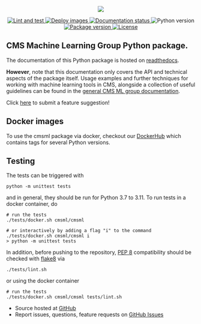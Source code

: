 <!-- marker-before-logo -->

<p align="center">
  <a href="https://github.com/cms-ml/cmsml">
    <img src="https://raw.githubusercontent.com/cms-ml/cmsml/master/logo.png" />
  </a>
</p>

<!-- marker-after-logo -->

<!-- marker-before-badges -->

<p align="center">
  <a href="https://github.com/cms-ml/cmsml/actions?query=workflow%3A%22Lint+and+test%22">
    <img alt="Lint and test" src="https://github.com/cms-ml/cmsml/workflows/Lint%20and%20test/badge.svg" />
  </a>
  <a href="https://github.com/cms-ml/cmsml/actions?query=workflow%3A%22Deploy+images%22">
    <img alt="Deploy images" src="https://github.com/cms-ml/cmsml/workflows/Deploy%20images/badge.svg" />
  </a>
  <a href="http://cmsml.readthedocs.io">
    <img alt="Documentation status" src="https://readthedocs.org/projects/cmsml/badge/?version=latest" />
  </a>
  <img alt="Python version" src="https://img.shields.io/badge/Python-%E2%89%A53.7-blue" />
  <a href="https://pypi.python.org/pypi/cmsml">
    <img alt="Package version" src="https://img.shields.io/pypi/v/cmsml.svg?style=flat" />
  </a>
  <a href="https://github.com/cms-ml/cmsml/blob/master/LICENSE">
    <img alt="License" src="https://img.shields.io/github/license/cms-ml/cmsml.svg" />
  </a>
</p>

<!-- marker-after-badges -->

<!-- marker-before-header -->

## CMS Machine Learning Group Python package.

The documentation of this Python package is hosted on [readthedocs](http://cmsml.readthedocs.io).

**However**, note that this documentation only covers the API and technical aspects of the package itself.
Usage examples and further techniques for working with machine learning tools in CMS, alongside a collection of useful guidelines can be found in the [general CMS ML group documentation](https://cms-ml.github.io/documentation).

Click [here](https://github.com/cms-ml/cmsml/issues/new?labels=suggestion&template=feature-suggestion.md&) to submit a feature suggestion!


<!-- marker-after-header -->

<!-- marker-before-body -->

<!-- marker-before-docker -->

## Docker images

To use the cmsml package via docker, checkout our [DockerHub](https://hub.docker.com/repository/docker/cmsml/cmsml) which contains tags for several Python versions.

<!-- marker-after-docker -->

<!-- marker-before-testing -->

## Testing

The tests can be triggered with

```shell
python -m unittest tests
```

and in general, they should be run for Python 3.7 to 3.11.
To run tests in a docker container, do

```shell
# run the tests
./tests/docker.sh cmsml/cmsml

# or interactively by adding a flag "i" to the command
./tests/docker.sh cmsml/cmsml i
> python -m unittest tests
```

In addition, before pushing to the repository, [PEP 8](https://www.python.org/dev/peps/pep-0008) compatibility should be checked with [flake8](https://pypi.org/project/flake8) via

```shell
./tests/lint.sh
```

or using the docker container

```shell
# run the tests
./tests/docker.sh cmsml/cmsml tests/lint.sh
```

<!-- marker-after-testing -->

<!-- marker-before-development -->

- Source hosted at [GitHub](https://github.com/cms-ml/cmsml)
- Report issues, questions, feature requests on [GitHub Issues](https://github.com/cms-ml/cmsml/issues)

<!-- marker-after-development -->

<!-- marker-after-body -->
